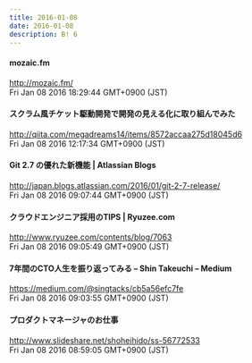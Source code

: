 ```yaml
---
title: 2016-01-08
date: 2016-01-08
description: B! 6
---
```


#### mozaic.fm
http://mozaic.fm/<br>
Fri Jan 08 2016 18:29:44 GMT+0900 (JST)<br>


#### スクラム風チケット駆動開発で開発の見える化に取り組んでみた
http://qiita.com/megadreams14/items/8572accaa275d18045d6<br>
Fri Jan 08 2016 12:17:34 GMT+0900 (JST)<br>


#### Git 2.7 の優れた新機能 | Atlassian Blogs
http://japan.blogs.atlassian.com/2016/01/git-2-7-release/<br>
Fri Jan 08 2016 09:07:44 GMT+0900 (JST)<br>


#### クラウドエンジニア採用のTIPS | Ryuzee.com
http://www.ryuzee.com/contents/blog/7063<br>
Fri Jan 08 2016 09:05:49 GMT+0900 (JST)<br>


#### 7年間のCTO人生を振り返ってみる – Shin Takeuchi – Medium
https://medium.com/@singtacks/cb5a56efc7fe<br>
Fri Jan 08 2016 09:03:55 GMT+0900 (JST)<br>


#### プロダクトマネージャのお仕事
http://www.slideshare.net/shoheihido/ss-56772533<br>
Fri Jan 08 2016 08:59:05 GMT+0900 (JST)<br>


